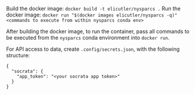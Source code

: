 Build the docker image: `docker build -t elicutler/nysparcs .` 
Run the docker image: `docker run "$(docker images elicutler/nysparcs -q)" <commands to execute from within nysparcs conda env>`

After building the docker image, to run the container, pass all commands to be executed from the `nysparcs` conda environment into `docker run`.

For API access to data, create `.config/secrets.json`, with the following structure:
```
{
  "socrata": {
    "app_token": "<your socrata app token>"
  }
}
